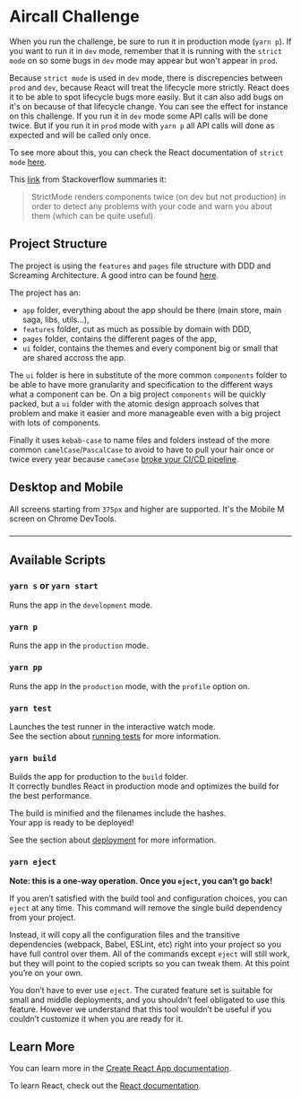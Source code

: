 # Aircall Challenge

When you run the challenge, be sure to run it in production mode (`yarn p`). If you want to run it in `dev` mode, remember that it is running with the `strict mode` on so some bugs in `dev` mode may appear but won't appear in `prod`.

Because `strict mode` is used in `dev` mode, there is discrepencies between `prod` and `dev`, because React will treat the lifecycle more strictly. React does it to be able to spot lifecycle bugs more easily. But it can also add bugs on it's on because of that lifecycle change. You can see the effect for instance on this challenge. If you run it in `dev` mode some API calls will be done twice. But if you run it in `prod` mode with `yarn p` all API calls will done as expected and will be called only once.

To see more about this, you can check the React documentation of `strict mode` [here](https://reactjs.org/docs/strict-mode.html).

This [link](https://stackoverflow.com/a/60619061) from Stackoverflow summaries it:

>StrictMode renders components twice (on dev but not production) in order to detect any problems with your code and warn you about them (which can be quite useful).


## Project Structure
The project is using the `features` and `pages` file structure with DDD and Screaming Architecture. A good intro can be found [here](https://profy.dev/article/react-folder-structure#discussion-feature-driven-folder-structure-and-screaming-architecture).

The project has an:

- `app` folder, everything about the app should be there (main store, main saga, libs, utils...),
- `features` folder, cut as much as possible by domain with DDD,
- `pages` folder, contains the different pages of the app,
- `ui` folder, contains the themes and every component big or small that are shared accross the app.

The `ui` folder is here in substitute of the more common `components` folder to be able to have more granularity and specification to the different ways what a component can be. On a big project `components` will be quickly packed, but a `ui` folder with the atomic design approach solves that problem and make it easier and more manageable even with a big project with lots of components.

Finally it uses `kebab-case` to name files and folders instead of the more common `camelCase`/`PascalCase` to avoid to have to pull your hair once or twice every year because `cameCase` [broke your CI/CD pipeline](https://twitter.com/kentcdodds/status/1249870276688371713).


## Desktop and Mobile
All screens starting from `375px` and higher are supported. It's the Mobile M screen on Chrome DevTools.

### 

----

## Available Scripts

### `yarn s` or `yarn start`

Runs the app in the `development` mode.

### `yarn p`
Runs the app in the `production` mode.

### `yarn pp`
Runs the app in the `production` mode, with the `profile` option on.

### `yarn test`

Launches the test runner in the interactive watch mode.\
See the section about [running tests](https://facebook.github.io/create-react-app/docs/running-tests) for more information.

### `yarn build`

Builds the app for production to the `build` folder.\
It correctly bundles React in production mode and optimizes the build for the best performance.

The build is minified and the filenames include the hashes.\
Your app is ready to be deployed!

See the section about [deployment](https://facebook.github.io/create-react-app/docs/deployment) for more information.

### `yarn eject`

**Note: this is a one-way operation. Once you `eject`, you can’t go back!**

If you aren’t satisfied with the build tool and configuration choices, you can `eject` at any time. This command will remove the single build dependency from your project.

Instead, it will copy all the configuration files and the transitive dependencies (webpack, Babel, ESLint, etc) right into your project so you have full control over them. All of the commands except `eject` will still work, but they will point to the copied scripts so you can tweak them. At this point you’re on your own.

You don’t have to ever use `eject`. The curated feature set is suitable for small and middle deployments, and you shouldn’t feel obligated to use this feature. However we understand that this tool wouldn’t be useful if you couldn’t customize it when you are ready for it.

## Learn More

You can learn more in the [Create React App documentation](https://facebook.github.io/create-react-app/docs/getting-started).

To learn React, check out the [React documentation](https://reactjs.org/).
